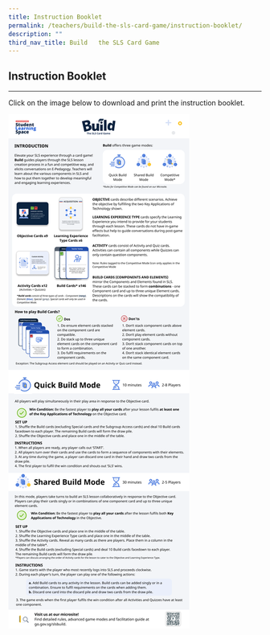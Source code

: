 ```yaml
---
title: Instruction Booklet
permalink: /teachers/build-the-sls-card-game/instruction-booklet/
description: ""
third_nav_title: Build   the SLS Card Game
---
```

<h2 id="instruction-booklet">Instruction Booklet</h2>
<hr>
<p>Click on the image below to download and print the instruction booklet.</p>
<a href="https://go.gov.sg/build-instructionsheet"><img src="/images/SLS%20Build/instructionbooklet.png">
</a>